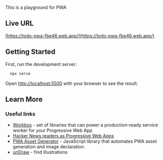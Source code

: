 This is a playground for PWA

## Live URL

[https://todo-pwa-fbe46.web.app/](https://todo-pwa-fbe46.web.app/)

## Getting Started

First, run the development server:

```bash
  npx serve
```

Open [http://localhost:5500](http://localhost:5500) with your browser to see the result.

## Learn More

### Useful links

- [Workbox](https://developers.google.com/web/tools/workbox) - set of libraries that can power a production-ready service worker for your Progressive Web App
- [Hacker News readers as Progressive Web Apps](https://hnpwa.com)
- [PWA Asset Generator](https://github.com/onderceylan/pwa-asset-generator) - JavaScript library that automates PWA asset generation and image declaration.
- [unDraw](https://undraw.co/illustrations) - find illustrations
